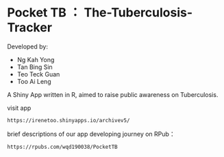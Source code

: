 # Pocket TB ： The-Tuberculosis-Tracker

Developed by: 

- Ng Kah Yong
- Tan Bing Sin
- Teo Teck Guan
- Too Ai Leng

A Shiny App written in R, aimed to raise public awareness on Tuberculosis.

visit app
```
https://irenetoo.shinyapps.io/archivev5/
```

brief descriptions of our app developing journey on RPub：
```
https://rpubs.com/wqd190038/PocketTB
```
